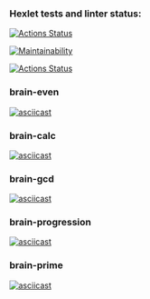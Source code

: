 ### Hexlet tests and linter status:

[![Actions Status](https://github.com/deka13/frontend-project-lvl1/workflows/hexlet-check/badge.svg)](https://github.com/deka13/frontend-project-lvl1/actions)

[![Maintainability](https://api.codeclimate.com/v1/badges/a99a88d28ad37a79dbf6/maintainability)](https://codeclimate.com/github/codeclimate/codeclimate/maintainability)

[![Actions Status](https://github.com/deka13/frontend-project-lvl1/workflows/eslint-check/badge.svg)](https://github.com/deka13/frontend-project-lvl1/actions)

### brain-even
[![asciicast](https://asciinema.org/a/woswLXGT7rjtDHDjhTCsq8yD1.svg)](https://asciinema.org/a/woswLXGT7rjtDHDjhTCsq8yD1)

### brain-calc
[![asciicast](https://asciinema.org/a/JOH8fLqbCEpc7KIxNjKufrIoX.svg)](https://asciinema.org/a/JOH8fLqbCEpc7KIxNjKufrIoX)

### brain-gcd
[![asciicast](https://asciinema.org/a/vYfed8JQ9neVpDiL899ncpvvq.svg)](https://asciinema.org/a/vYfed8JQ9neVpDiL899ncpvvq)

### brain-progression
[![asciicast](https://asciinema.org/a/FdtLzmz8z7EVX2qAyH72VPp8H.svg)](https://asciinema.org/a/FdtLzmz8z7EVX2qAyH72VPp8H)

### brain-prime
[![asciicast](https://asciinema.org/a/ny12BPoKbc9w77JeXWlJbqtjg.svg)](https://asciinema.org/a/ny12BPoKbc9w77JeXWlJbqtjg)